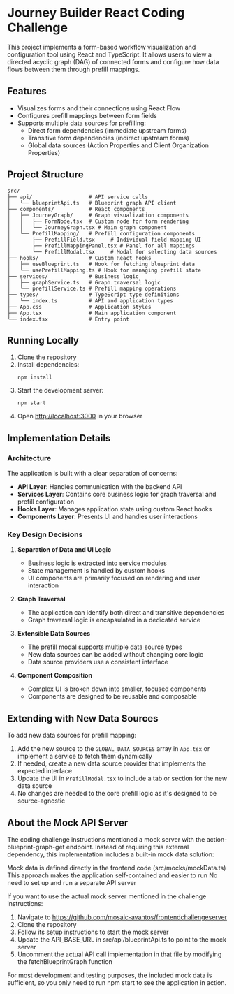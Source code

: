 # Journey Builder React Coding Challenge

This project implements a form-based workflow visualization and configuration tool using React and TypeScript. It allows users to view a directed acyclic graph (DAG) of connected forms and configure how data flows between them through prefill mappings.

## Features

- Visualizes forms and their connections using React Flow
- Configures prefill mappings between form fields
- Supports multiple data sources for prefilling:
  - Direct form dependencies (immediate upstream forms)
  - Transitive form dependencies (indirect upstream forms)
  - Global data sources (Action Properties and Client Organization Properties)

## Project Structure

```
src/
├── api/                  # API service calls
│   └── blueprintApi.ts   # Blueprint graph API client
├── components/           # React components
│   ├── JourneyGraph/     # Graph visualization components
│   │   ├── FormNode.tsx  # Custom node for form rendering
│   │   └── JourneyGraph.tsx # Main graph component
│   └── PrefillMapping/   # Prefill configuration components
│       ├── PrefillField.tsx     # Individual field mapping UI
│       ├── PrefillMappingPanel.tsx # Panel for all mappings
│       └── PrefillModal.tsx     # Modal for selecting data sources
├── hooks/                # Custom React hooks
│   ├── useBlueprint.ts   # Hook for fetching blueprint data
│   └── usePrefillMapping.ts # Hook for managing prefill state
├── services/             # Business logic
│   ├── graphService.ts   # Graph traversal logic
│   └── prefillService.ts # Prefill mapping operations
├── types/                # TypeScript type definitions
│   └── index.ts          # API and application types
├── App.css               # Application styles
├── App.tsx               # Main application component
└── index.tsx             # Entry point
```

## Running Locally

1. Clone the repository
2. Install dependencies:
   ```
   npm install
   ```
3. Start the development server:
   ```
   npm start
   ```
4. Open [http://localhost:3000](http://localhost:3000) in your browser

## Implementation Details

### Architecture

The application is built with a clear separation of concerns:

- **API Layer**: Handles communication with the backend API
- **Services Layer**: Contains core business logic for graph traversal and prefill configuration
- **Hooks Layer**: Manages application state using custom React hooks
- **Components Layer**: Presents UI and handles user interactions

### Key Design Decisions

1. **Separation of Data and UI Logic**

   - Business logic is extracted into service modules
   - State management is handled by custom hooks
   - UI components are primarily focused on rendering and user interaction

2. **Graph Traversal**

   - The application can identify both direct and transitive dependencies
   - Graph traversal logic is encapsulated in a dedicated service

3. **Extensible Data Sources**

   - The prefill modal supports multiple data source types
   - New data sources can be added without changing core logic
   - Data source providers use a consistent interface

4. **Component Composition**
   - Complex UI is broken down into smaller, focused components
   - Components are designed to be reusable and composable

## Extending with New Data Sources

To add new data sources for prefill mapping:

1. Add the new source to the `GLOBAL_DATA_SOURCES` array in `App.tsx` or implement a service to fetch them dynamically
2. If needed, create a new data source provider that implements the expected interface
3. Update the UI in `PrefillModal.tsx` to include a tab or section for the new data source
4. No changes are needed to the core prefill logic as it's designed to be source-agnostic

## About the Mock API Server

The coding challenge instructions mentioned a mock server with the action-blueprint-graph-get endpoint. Instead of requiring this external dependency, this implementation includes a built-in mock data solution:

Mock data is defined directly in the frontend code (src/mocks/mockData.ts)
This approach makes the application self-contained and easier to run
No need to set up and run a separate API server

If you want to use the actual mock server mentioned in the challenge instructions:

1. Navigate to https://github.com/mosaic-avantos/frontendchallengeserver
2. Clone the repository
3. Follow its setup instructions to start the mock server
4. Update the API_BASE_URL in src/api/blueprintApi.ts to point to the mock server
5. Uncomment the actual API call implementation in that file by modifying the fetchBlueprintGraph function

For most development and testing purposes, the included mock data is sufficient, so you only need to run npm start to see the application in action.
